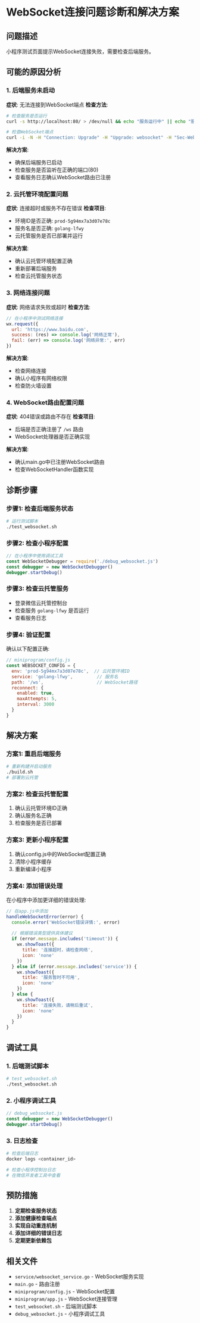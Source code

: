 # WebSocket连接问题诊断和解决方案

## 问题描述
小程序测试页面提示WebSocket连接失败，需要检查后端服务。

## 可能的原因分析

### 1. 后端服务未启动
**症状**: 无法连接到WebSocket端点
**检查方法**:
```bash
# 检查服务是否运行
curl -s http://localhost:80/ > /dev/null && echo "服务运行中" || echo "服务未运行"

# 检查WebSocket端点
curl -i -N -H "Connection: Upgrade" -H "Upgrade: websocket" -H "Sec-WebSocket-Version: 13" http://localhost:80/ws
```

**解决方案**:
- 确保后端服务已启动
- 检查服务是否监听在正确的端口(80)
- 查看服务日志确认WebSocket路由已注册

### 2. 云托管环境配置问题
**症状**: 连接超时或服务不存在错误
**检查项目**:
- 环境ID是否正确: `prod-5g94mx7a3d07e78c`
- 服务名是否正确: `golang-lfwy`
- 云托管服务是否已部署并运行

**解决方案**:
- 确认云托管环境配置正确
- 重新部署后端服务
- 检查云托管服务状态

### 3. 网络连接问题
**症状**: 网络请求失败或超时
**检查方法**:
```javascript
// 在小程序中测试网络连接
wx.request({
  url: 'https://www.baidu.com',
  success: (res) => console.log('网络正常'),
  fail: (err) => console.log('网络异常:', err)
})
```

**解决方案**:
- 检查网络连接
- 确认小程序有网络权限
- 检查防火墙设置

### 4. WebSocket路由配置问题
**症状**: 404错误或路由不存在
**检查项目**:
- 后端是否正确注册了 `/ws` 路由
- WebSocket处理器是否正确实现

**解决方案**:
- 确认main.go中已注册WebSocket路由
- 检查WebSocketHandler函数实现

## 诊断步骤

### 步骤1: 检查后端服务状态
```bash
# 运行测试脚本
./test_websocket.sh
```

### 步骤2: 检查小程序配置
```javascript
// 在小程序中使用调试工具
const WebSocketDebugger = require('./debug_websocket.js')
const debugger = new WebSocketDebugger()
debugger.startDebug()
```

### 步骤3: 检查云托管服务
- 登录微信云托管控制台
- 检查服务 `golang-lfwy` 是否运行
- 查看服务日志

### 步骤4: 验证配置
确认以下配置正确:
```javascript
// miniprogram/config.js
const WEBSOCKET_CONFIG = {
  env: 'prod-5g94mx7a3d07e78c',  // 云托管环境ID
  service: 'golang-lfwy',         // 服务名
  path: '/ws',                    // WebSocket路径
  reconnect: {
    enabled: true,
    maxAttempts: 5,
    interval: 3000
  }
}
```

## 解决方案

### 方案1: 重启后端服务
```bash
# 重新构建并启动服务
./build.sh
# 部署到云托管
```

### 方案2: 检查云托管配置
1. 确认云托管环境ID正确
2. 确认服务名正确
3. 检查服务是否已部署

### 方案3: 更新小程序配置
1. 确认config.js中的WebSocket配置正确
2. 清除小程序缓存
3. 重新编译小程序

### 方案4: 添加错误处理
在小程序中添加更详细的错误处理:
```javascript
// 在app.js中添加
handleWebSocketError(error) {
  console.error('WebSocket错误详情:', error)
  
  // 根据错误类型提供具体建议
  if (error.message.includes('timeout')) {
    wx.showToast({
      title: '连接超时，请检查网络',
      icon: 'none'
    })
  } else if (error.message.includes('service')) {
    wx.showToast({
      title: '服务暂时不可用',
      icon: 'none'
    })
  } else {
    wx.showToast({
      title: '连接失败，请稍后重试',
      icon: 'none'
    })
  }
}
```

## 调试工具

### 1. 后端测试脚本
```bash
# test_websocket.sh
./test_websocket.sh
```

### 2. 小程序调试工具
```javascript
// debug_websocket.js
const debugger = new WebSocketDebugger()
debugger.startDebug()
```

### 3. 日志检查
```bash
# 检查后端日志
docker logs <container_id>

# 检查小程序控制台日志
# 在微信开发者工具中查看
```

## 预防措施

1. **定期检查服务状态**
2. **添加健康检查端点**
3. **实现自动重连机制**
4. **添加详细的错误日志**
5. **定期更新依赖包**

## 相关文件

- `service/websocket_service.go` - WebSocket服务实现
- `main.go` - 路由注册
- `miniprogram/config.js` - WebSocket配置
- `miniprogram/app.js` - WebSocket连接管理
- `test_websocket.sh` - 后端测试脚本
- `debug_websocket.js` - 小程序调试工具 